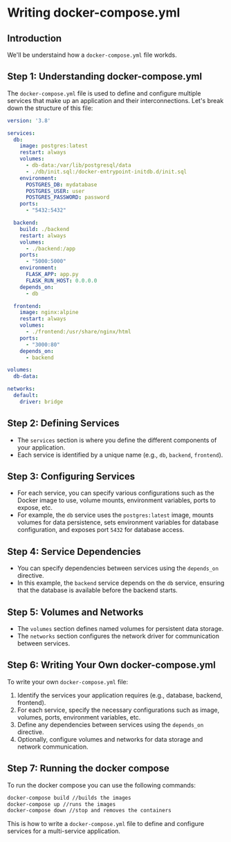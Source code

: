 # Writing docker-compose.yml

## Introduction
We'll be understaind how a `docker-compose.yml` file workds.

## Step 1: Understanding docker-compose.yml
The `docker-compose.yml` file is used to define and configure multiple services that make up an application and their interconnections. Let's break down the structure of this file:

```yml
version: '3.8'

services:
  db:
    image: postgres:latest
    restart: always
    volumes:
      - db-data:/var/lib/postgresql/data
      - ./db/init.sql:/docker-entrypoint-initdb.d/init.sql
    environment:
      POSTGRES_DB: mydatabase
      POSTGRES_USER: user
      POSTGRES_PASSWORD: password
    ports:
      - "5432:5432"

  backend:
    build: ./backend
    restart: always
    volumes:
      - ./backend:/app
    ports:
      - "5000:5000"
    environment:
      FLASK_APP: app.py
      FLASK_RUN_HOST: 0.0.0.0
    depends_on:
      - db

  frontend:
    image: nginx:alpine
    restart: always
    volumes:
      - ./frontend:/usr/share/nginx/html
    ports:
      - "3000:80"
    depends_on:
      - backend

volumes:
  db-data:

networks:
  default:
    driver: bridge
```

## Step 2: Defining Services
- The `services` section is where you define the different components of your application.
- Each service is identified by a unique name (e.g., `db`, `backend`, `frontend`).

## Step 3: Configuring Services
- For each service, you can specify various configurations such as the Docker image to use, volume mounts, environment variables, ports to expose, etc.
- For example, the `db` service uses the `postgres:latest` image, mounts volumes for data persistence, sets environment variables for database configuration, and exposes port `5432` for database access.

## Step 4: Service Dependencies
- You can specify dependencies between services using the `depends_on` directive.
- In this example, the `backend` service depends on the `db` service, ensuring that the database is available before the backend starts.

## Step 5: Volumes and Networks
- The `volumes` section defines named volumes for persistent data storage.
- The `networks` section configures the network driver for communication between services.

## Step 6: Writing Your Own docker-compose.yml
To write your own `docker-compose.yml` file:
1. Identify the services your application requires (e.g., database, backend, frontend).
2. For each service, specify the necessary configurations such as image, volumes, ports, environment variables, etc.
3. Define any dependencies between services using the `depends_on` directive.
4. Optionally, configure volumes and networks for data storage and network communication.

## Step 7: Running the docker compose

To run the docker compose you can use the following commands:

```bash
docker-compose build //builds the images
docker-compose up //runs the images
docker-compose down //stop and removes the containers
```

This is how to write a `docker-compose.yml` file to define and configure services for a multi-service application.
